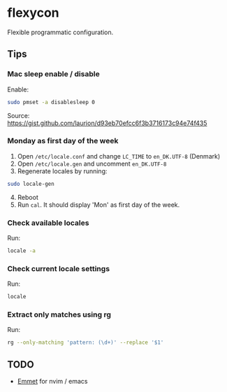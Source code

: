 # flexycon

Flexible programmatic configuration.

## Tips

### Mac sleep enable / disable

Enable:

```sh
sudo pmset -a disablesleep 0
```

Source: https://gist.github.com/laurion/d93eb70efcc6f3b3716173c94e74f435

### Monday as first day of the week

1. Open `/etc/locale.conf` and change `LC_TIME` to `en_DK.UTF-8` (Denmark)
2. Open `/etc/locale.gen` and uncomment `en_DK.UTF-8`
3. Regenerate locales by running:
```sh
sudo locale-gen
```
4. Reboot
5. Run `cal`. It should display 'Mon' as first day of the week.

### Check available locales

Run:
```sh
locale -a
```

### Check current locale settings

Run:
```sh
locale
```

### Extract only matches using rg

Run:
```sh
rg --only-matching 'pattern: (\d+)' --replace '$1'
```

## TODO

- [Emmet](https://www.emmet.io/) for nvim / emacs

